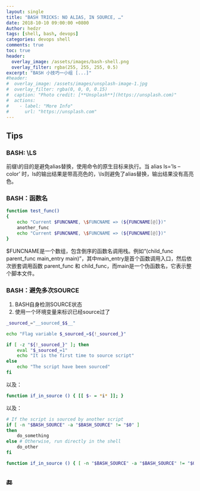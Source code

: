```yaml
---
layout: single
title: "BASH TRICKS: NO ALIAS, IN SOURCE, …"
date: 2018-10-10 09:00:00 +0800
Author: hedzr
tags: [shell, bash, devops]
categories: devops shell
comments: true
toc: true
header:
  overlay_image: /assets/images/bash-shell.png
  overlay_filter: rgba(255, 255, 255, 0.5)
excerpt: "BASH 小技巧一小组 [...]"
#header:
#  overlay_image: /assets/images/unsplash-image-1.jpg
#  overlay_filter: rgba(0, 0, 0, 0.15)
#  caption: "Photo credit: [**Unsplash**](https://unsplash.com)"
#  actions:
#    - label: "More Info"
#      url: "https://unsplash.com"
---
```




## Tips



### BASH: \LS

前缀\的目的是避免alias替换，使用命令的原生目标来执行。当 alias ls=’ls –color’ 时，ls的输出结果是带高亮色的，\ls则避免了alias替换，输出结果没有高亮色。

 

### BASH：函数名

```bash
function test_func()
{
    echo "Current $FUNCNAME, \$FUNCNAME => (${FUNCNAME[@]})"
    another_func
    echo "Current $FUNCNAME, \$FUNCNAME => (${FUNCNAME[@]})"
}
```

$FUNCNAME是一个数组，包含倒序的函数名调用栈。例如“(child_func parent_func main_entry main)”，其中main_entry是首个函数调用入口，然后依次嵌套调用函数 parent_func 和 child_func，而main是一个伪函数名，它表示整个脚本文件。

 

### BASH：避免多次SOURCE

1. BASH自身检测SOURCE状态
2. 使用一个环境变量来标识已经source过了

```bash
_sourced_="__sourced_$$__"

echo "Flag variable $_sourced_=${!_sourced_}"

if [ -z "${!_sourced_}" ]; then
    eval "$_sourced_=1"
    echo "It is the first time to source script"
else
    echo "The script have been sourced"
fi
```

以及：

```bash
function if_in_source () { [[ $- = *i* ]]; }
```

以及：

```bash
# If the script is sourced by another script
if [ -n "$BASH_SOURCE" -a "$BASH_SOURCE" != "$0" ]
then
    do_something
else # Otherwise, run directly in the shell
    do_other
fi

function if_in_source () { [ -n "$BASH_SOURCE" -a "$BASH_SOURCE" != "$0" ]; }
```

 

 

## 🔚